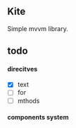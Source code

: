 ## Kite
Simple mvvm library.
## todo
#### direcitves
- [x] text
- [ ] for
- [ ] mthods
#### components system
